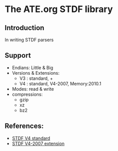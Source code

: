 # The ATE.org STDF library

## Introduction

In writing STDF parsers


## Support
 - Endians: Little & Big
 - Versions & Extensions:
   - V3 : standard, +
   - V4 : standard, V4-2007, Memory:2010.1
 - Modes: read & write
 - compressions:
   - gzip
   - xz
   - bz2

## References:
* [STDF V4 standard](docs/standards/STDF/STDF-V4-spec.pdf)
* [STDF V4-2007 extension](docs/standards/)
